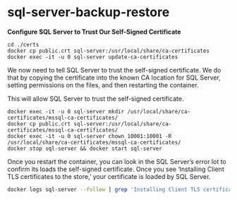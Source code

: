 # sql-server-backup-restore

**Configure SQL Server to Trust Our Self-Signed Certificate**

```shell
cd ./certs
docker cp public.crt sql-server:/usr/local/share/ca-certificates
docker exec -it -u 0 sql-server update-ca-certificates
```
We now need to tell SQL Server to trust the self-signed certificate. We do that by copying the certificate into the known CA location for SQL Server, setting permissions on the files, and then restarting the container. 

This will allow SQL Server to trust the self-signed certificate.
```shell
docker exec -it -u 0 sql-server mkdir /usr/local/share/ca-certificates/mssql-ca-certificates/
docker cp public.crt sql-server:/usr/local/share/ca-certificates/mssql-ca-certificates/
docker exec -it -u 0 sql-server chown 10001:10001 -R /usr/local/share/ca-certificates/mssql-ca-certificates/
docker stop sql-server && docker start sql-server
```

Once you restart the container, you can look in the SQL Server’s error lot to confirm its loads the self-signed certificate. 
Once you see ‘Installing Client TLS certificates to the store,’ your certificate is loaded by SQL Server.

```bash
docker logs sql-server --follow | grep 'Installing Client TLS certificates to the store'
```